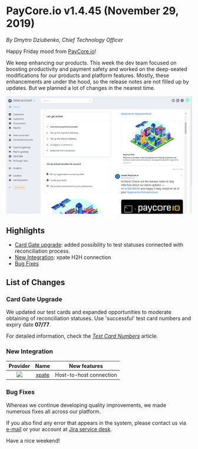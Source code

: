 # **PayCore.io v1.4.45 (November 29, 2019)**

*By Dmytro Dziubenko, Chief Technology Officer*

Happy Friday mood from [PayCore.io](https://paycore.io/)!

We keep enhancing our products. This week the dev team focused on boosting productivity and payment safety and worked on the deep-seated modifications for our products and platform features. Mostly, these enhancements are under the hood, so the release notes are not filled up by updates. But we planned a lot of changes in the nearest time.

![Dashboard View](images/v1.4.45/dashboard-view.png)

## Highlights

* [Card Gate upgrade](#test-card-upgrade): added possibility to test statuses connected with reconciliation process.
* [New Integration](#new-integration): xpate H2H connection
* [Bug Fixes](#bug-fixes)

## List of Changes

### Card Gate Upgrade

We updated our test cards and expanded opportunities to moderate obtaining of reconciliation statuses. Use 'successful' test card numbers and expiry date **07/77**.

For detailed information, check the [*Test Card Numbers*](/connectors/test/test-card-numbers/) article.

### New Integration

| Provider | Name  | New features |
|:-:|:-:|:-:|
| <img src="https://static.openfintech.io/payment_providers/xpate/logo.svg?w=70" width="70px"> | [xpate](/connectors/xpate/) | Host-to-host connection |

### Bug Fixes

Whereas we continue developing quality improvements, we made numerous fixes all across our platform.

If you also find any error that appears in the system, please contact us via [e-mail](mailto:support@paycore.io) or your account at [Jira service desk](https://support.paycore.io).

Have a nice weekend!